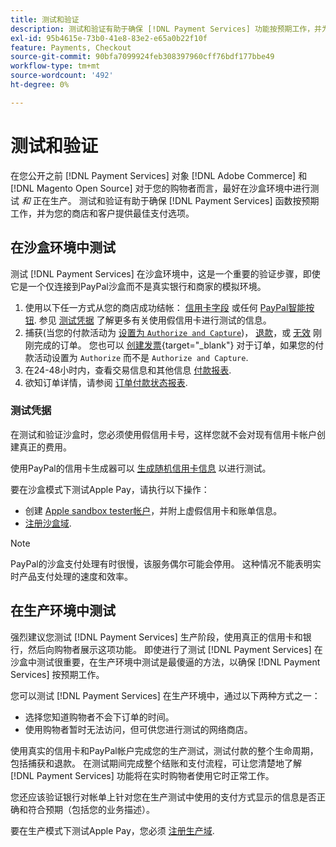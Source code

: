```yaml
---
title: 测试和验证
description: 测试和验证有助于确保 [!DNL Payment Services] 功能按预期工作，并为客户提供最佳支付选项
exl-id: 95b4615e-73b0-41e8-83e2-e65a0b22f10f
feature: Payments, Checkout
source-git-commit: 90bfa7099924feb308397960cff76bdf177bbe49
workflow-type: tm+mt
source-wordcount: '492'
ht-degree: 0%

---
```


# 测试和验证

在您公开之前 [!DNL Payment Services] 对象 [!DNL Adobe Commerce] 和 [!DNL Magento Open Source] 对于您的购物者而言，最好在沙盒环境中进行测试 _和_ 正在生产。 测试和验证有助于确保 [!DNL Payment Services] 函数按预期工作，并为您的商店和客户提供最佳支付选项。

## 在沙盒环境中测试

测试 [!DNL Payment Services] 在沙盒环境中，这是一个重要的验证步骤，即使它是一个仅连接到PayPal沙盒而不是真实银行和商家的模拟环境。

1. 使用以下任一方式从您的商店成功结帐： [信用卡字段](payments-options.md#credit-card-fields) 或任何 [PayPal智能按钮](payments-options.md#paypal-smart-buttons). 参见 [测试凭据](#testing-credentials) 了解更多有关使用假信用卡进行测试的信息。
1. 捕获(当您的付款活动为 [设置为 `Authorize and Capture`](onboard.md#set-payment-services-as-payment-method))， [退款](refunds.md)，或 [无效](voids.md) 刚刚完成的订单。 您也可以 [创建发票](https://docs.magento.com/user-guide/sales/invoice-create.html){target="_blank"} 对于订单，如果您的付款活动设置为 `Authorize` 而不是 `Authorize and Capture`.
1. 在24-48小时内，查看交易信息和其他信息 [付款报表](payouts.md).
1. 欲知订单详情，请参阅 [订单付款状态报表](order-payment-status.md).

### 测试凭据

在测试和验证沙盒时，您必须使用假信用卡号，这样您就不会对现有信用卡帐户创建真正的费用。

使用PayPal的信用卡生成器可以 [生成随机信用卡信息](https://www.paypal.com/us/smarthelp/article/where-can-i-find-test-credit-card-numbers-ts2157) 以进行测试。

要在沙盒模式下测试Apple Pay，请执行以下操作：

* 创建 [Apple sandbox tester帐户](https://developer.apple.com/apple-pay/sandbox-testing/#create-a-sandbox-tester-account)，并附上虚假信用卡和账单信息。
* [注册沙盒域](https://developer.paypal.com/docs/checkout/apm/apple-pay/#link-registeryoursandboxdomains).

>[!NOTE]
>
>PayPal的沙盒支付处理有时很慢，该服务偶尔可能会停用。 这种情况不能表明实时产品支付处理的速度和效率。

## 在生产环境中测试

强烈建议您测试 [!DNL Payment Services] 生产阶段，使用真正的信用卡和银行，然后向购物者展示这项功能。 即使进行了测试 [!DNL Payment Services] 在沙盒中测试很重要，在生产环境中测试是最傻逼的方法，以确保 [!DNL Payment Services] 按预期工作。

您可以测试 [!DNL Payment Services] 在生产环境中，通过以下两种方式之一：

* 选择您知道购物者不会下订单的时间。
* 使用购物者暂时无法访问，但可供您进行测试的网络商店。

使用真实的信用卡和PayPal帐户完成您的生产测试，测试付款的整个生命周期，包括捕获和退款。 在测试期间完成整个结账和支付流程，可让您清楚地了解 [!DNL Payment Services] 功能将在实时购物者使用它时正常工作。

您还应该验证银行对帐单上针对您在生产测试中使用的支付方式显示的信息是否正确和符合预期（包括您的业务描述）。

要在生产模式下测试Apple Pay，您必须 [注册生产域](https://developer.paypal.com/docs/checkout/apm/apple-pay/#register-your-live-domain).
